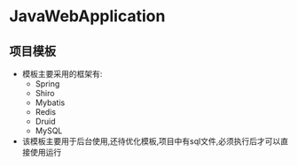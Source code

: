 # JavaWebApplication
## 项目模板
* 模板主要采用的框架有:
    * Spring
    * Shiro
    * Mybatis
    * Redis
    * Druid
    * MySQL
* 该模板主要用于后台使用,还待优化模板,项目中有sql文件,必须执行后才可以直接使用运行